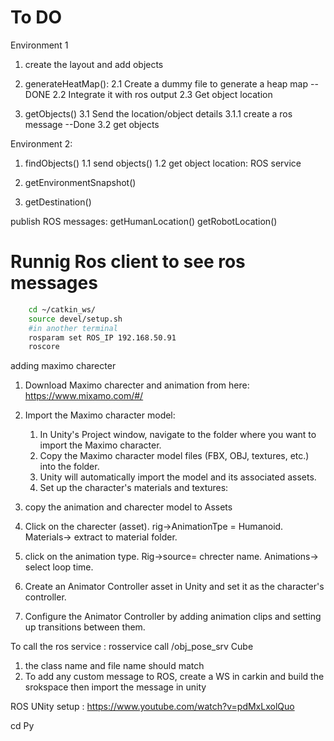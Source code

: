 

# To DO
Environment 1
1. create the layout and add objects

2. generateHeatMap():
    2.1 Create a dummy file to generate a heap map -- DONE
    2.2 Integrate it with ros output
    2.3 Get object location
     

3. getObjects()
    3.1 Send the location/object details
        3.1.1 create a ros message --Done
    3.2 get objects


Environment 2:
1. findObjects()
   1.1 send objects()
   1.2 get object location: ROS service

2. getEnvironmentSnapshot()
3. getDestination()


publish ROS messages:
getHumanLocation()
getRobotLocation()


# Runnig Ros client to see ros messages
```bash
    cd ~/catkin_ws/
    source devel/setup.sh 
    #in another terminal
    rosparam set ROS_IP 192.168.50.91
    roscore
```


adding maximo charecter
1. Download Maximo charecter and animation from here: https://www.mixamo.com/#/
2. Import the Maximo character model:
    1. In Unity's Project window, navigate to the folder where you want to import the Maximo character.
    2. Copy the Maximo character model files (FBX, OBJ, textures, etc.) into the folder.
    3. Unity will automatically import the model and its associated assets.
    4. Set up the character's materials and textures:

3. copy the animation and charecter model to Assets
4. Click on the charecter (asset). rig->AnimationTpe = Humanoid. Materials-> extract to material folder.
5. click on the animation type. Rig->source= chrecter name. Animations-> select loop time. 
6. Create an Animator Controller asset in Unity and set it as the character's controller.
7. Configure the Animator Controller by adding animation clips and setting up transitions between them. 




To call the ros service : rosservice call /obj_pose_srv Cube


1. the class name and file name should match
2. To add any custom message to ROS, create a WS in carkin and build the srokspace then import the message in unity


ROS UNity setup : https://www.youtube.com/watch?v=pdMxLxolQuo


cd Py   
